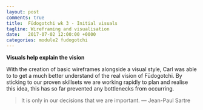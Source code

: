 ```yaml
---
layout: post
comments: true
title:  Fūdogotchi wk 3 - Initial visuals
tagline: Wireframing and visualisation
date:   2017-07-02 12:00:00 +0000
categories: module2 fudogotchi
---
```


**Visuals help explain the vision**

With the creation of basic wireframes alongside a visual style, Carl was able to to get a much better understand of the real vision of Fūdogotchi. By sticking to our proven skillsets we are working rapidly to plan and realise this idea, this has so far prevented any bottlenecks from occurring.

> It is only in our decisions that we are important. — Jean-Paul Sartre
